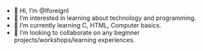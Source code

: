 - 👋 Hi, I’m @IforeignI
- 👀 I’m interested in learning about technology and programming.
- 🌱 I’m currently learning C, HTML, Computer basics.
- 💞️ I’m looking to collaborate on any beginner projects/workshops/learning experiences.

<!---
IforeignI/IforeignI is a ✨ special ✨ repository because its `README.md` (this file) appears on your GitHub profile.
You can click the Preview link to take a look at your changes.
--->
